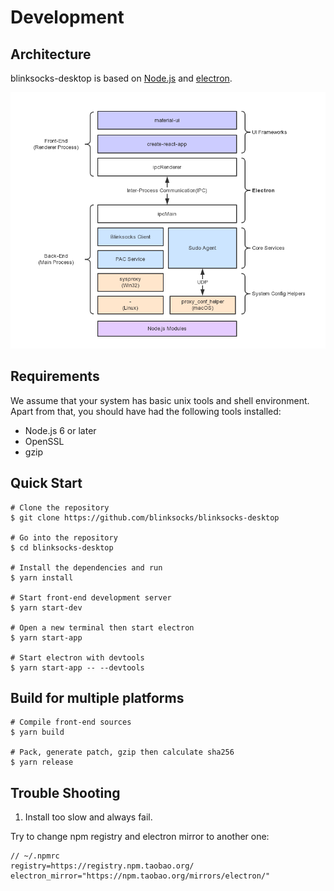 # Development

## Architecture

blinksocks-desktop is based on [Node.js](https://nodejs.org/en/) and [electron](https://electron.atom.io/).

![blinksocks-desktop](blinksocks-desktop.png)

## Requirements

We assume that your system has basic unix tools and shell environment.
Apart from that, you should have had the following tools installed:

* Node.js 6 or later
* OpenSSL
* gzip

## Quick Start

```
# Clone the repository
$ git clone https://github.com/blinksocks/blinksocks-desktop

# Go into the repository
$ cd blinksocks-desktop

# Install the dependencies and run
$ yarn install

# Start front-end development server
$ yarn start-dev

# Open a new terminal then start electron
$ yarn start-app

# Start electron with devtools
$ yarn start-app -- --devtools
```

## Build for multiple platforms

```
# Compile front-end sources
$ yarn build

# Pack, generate patch, gzip then calculate sha256
$ yarn release
```

## Trouble Shooting

1. Install too slow and always fail.

Try to change npm registry and electron mirror to another one:

```
// ~/.npmrc
registry=https://registry.npm.taobao.org/
electron_mirror="https://npm.taobao.org/mirrors/electron/"
```
